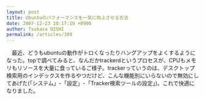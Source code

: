 ```yaml
---
layout: post
title: Ubuntuのパフォーマンスを一気に向上させる方法
date: 2007-12-23 10:17:19 +0900
author: Tsukasa OISHI
permalink: /articles/309
---
```



　最近、どうもubuntuの動作がトロくなったりハングアップをよくするようになった。topで調べてみると、なんだかtrackerdというプロセスが、CPUもメモリもリソースを大量に食っているご様子。trackerっていうのは、デスクトップ検索用のインデックスを作るやつだけど、こんな機能別にいらないので無効にしてあげた(「システム」-「設定」-「Tracker検索ツールの設定」)。これで快適になりました。  

